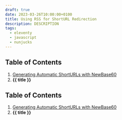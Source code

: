 ```yaml
---
draft: true
date: 2023-03-26T10:00:00+0100
title: Using RSS for ShortURL Redirection
description: DESCRIPTION
tags:
  - eleventy
  - javascript
  - nunjucks
---
```


<nav class=" [ box ] [ flow ] ">
    <h2>Table of Contents</h2>
    <ol>
        <li><a href="/article/automatic-shorturls/">Generating Automatic ShortURLs with NewBase60</a></li>
        <li><strong>{{ title }}</strong></li>
    </ol>
</nav>



<nav class=" [ box ] [ flow ] " aria-hidden="true">
    <h2 class="no-fragment">Table of Contents</h2>
    <ol>
        <li><a href="/article/automatic-shorturls/" tabindex="-1">Generating Automatic ShortURLs with NewBase60</a></li>
        <li><strong>{{ title }}</strong></li>
    </ol>
</nav>
